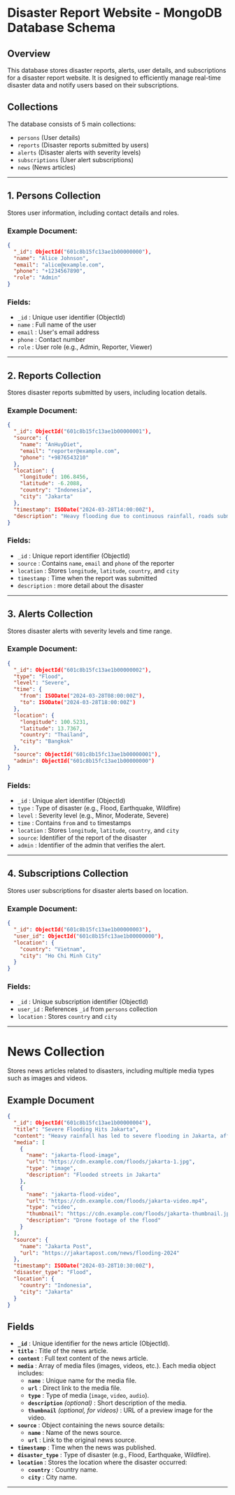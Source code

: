 # **Disaster Report Website - MongoDB Database Schema**

## **Overview**
This database stores disaster reports, alerts, user details, and subscriptions for a disaster report website. It is designed to efficiently manage real-time disaster data and notify users based on their subscriptions.

## **Collections**
The database consists of 5 main collections:
- `persons` (User details)
- `reports` (Disaster reports submitted by users)
- `alerts` (Disaster alerts with severity levels)
- `subscriptions` (User alert subscriptions)
- `news` (News articles)

---

## **1. Persons Collection**
Stores user information, including contact details and roles.

### **Example Document:**
```json
{
  "_id": ObjectId("601c8b15fc13ae1b00000000"),
  "name": "Alice Johnson",
  "email": "alice@example.com",
  "phone": "+1234567890",
  "role": "Admin"
}
```

### **Fields:**
- `_id` : Unique user identifier (ObjectId)
- `name` : Full name of the user
- `email` : User's email address
- `phone` : Contact number
- `role` : User role (e.g., Admin, Reporter, Viewer)

---

## **2. Reports Collection**
Stores disaster reports submitted by users, including location details.

### **Example Document:**
```json
{
  "_id": ObjectId("601c8b15fc13ae1b00000001"),
  "source": {
    "name": "AnHuyDiet",
    "email": "reporter@example.com",
    "phone": "+9876543210"
  },
  "location": {
    "longitude": 106.8456,
    "latitude": -6.2088,
    "country": "Indonesia",
    "city": "Jakarta"
  },
  "timestamp": ISODate("2024-03-28T14:00:00Z"),
  "description": "Heavy flooding due to continuous rainfall, roads submerged."
}
```

### **Fields:**
- `_id` : Unique report identifier (ObjectId)
- `source` : Contains `name`, `email` and `phone` of the reporter
- `location` : Stores `longitude`, `latitude`, `country`, and `city`
- `timestamp` : Time when the report was submitted
- `description` : more detail about the disaster 

---

## **3. Alerts Collection**
Stores disaster alerts with severity levels and time range.

### **Example Document:**
```json
{
  "_id": ObjectId("601c8b15fc13ae1b00000002"),
  "type": "Flood",
  "level": "Severe",
  "time": {
    "from": ISODate("2024-03-28T08:00:00Z"),
    "to": ISODate("2024-03-28T18:00:00Z")
  },
  "location": {
    "longitude": 100.5231,
    "latitude": 13.7367,
    "country": "Thailand",
    "city": "Bangkok"
  },
  "source": ObjectId("601c8b15fc13ae1b00000001"),
  "admin": ObjectId("601c8b15fc13ae1b00000000")
}
```

### **Fields:**
- `_id` : Unique alert identifier (ObjectId)
- `type` : Type of disaster (e.g., Flood, Earthquake, Wildfire)
- `level` : Severity level (e.g., Minor, Moderate, Severe)
- `time` : Contains `from` and `to` timestamps
- `location` : Stores `longitude`, `latitude`, `country`, and `city`
- `source`: Identifier of the report of the disaster
- `admin` : Identifier of the admin that verifies the alert.

---

## **4. Subscriptions Collection**
Stores user subscriptions for disaster alerts based on location.

### **Example Document:**
```json
{
  "_id": ObjectId("601c8b15fc13ae1b00000003"),
  "user_id": ObjectId("601c8b15fc13ae1b00000000"),
  "location": {
    "country": "Vietnam",
    "city": "Ho Chi Minh City"
  }
}
```

### **Fields:**
- `_id` : Unique subscription identifier (ObjectId)
- `user_id` : References `_id` from `persons` collection
- `location` : Stores `country` and `city`

---

# **News Collection**  
Stores news articles related to disasters, including multiple media types such as images and videos.  

## **Example Document**  
```json
{
  "_id": ObjectId("601c8b15fc13ae1b00000004"),
  "title": "Severe Flooding Hits Jakarta",
  "content": "Heavy rainfall has led to severe flooding in Jakarta, affecting thousands of residents...",
  "media": [
    {
      "name": "jakarta-flood-image",
      "url": "https://cdn.example.com/floods/jakarta-1.jpg",
      "type": "image",
      "description": "Flooded streets in Jakarta"
    },
    {
      "name": "jakarta-flood-video",
      "url": "https://cdn.example.com/floods/jakarta-video.mp4",
      "type": "video",
      "thumbnail": "https://cdn.example.com/floods/jakarta-thumbnail.jpg",
      "description": "Drone footage of the flood"
    }
  ],
  "source": {
    "name": "Jakarta Post",
    "url": "https://jakartapost.com/news/flooding-2024"
  },
  "timestamp": ISODate("2024-03-28T10:30:00Z"),
  "disaster_type": "Flood",
  "location": {
    "country": "Indonesia",
    "city": "Jakarta"
  }
}
```

## **Fields**  

- **`_id`** : Unique identifier for the news article (ObjectId).  
- **`title`** : Title of the news article.  
- **`content`** : Full text content of the news article.  
- **`media`** : Array of media files (images, videos, etc.). Each media object includes:  
  - **`name`** : Unique name for the media file.  
  - **`url`** : Direct link to the media file.  
  - **`type`** : Type of media (`image`, `video`, `audio`).  
  - **`description`** *(optional)* : Short description of the media.  
  - **`thumbnail`** *(optional, for videos)* : URL of a preview image for the video.  
- **`source`** : Object containing the news source details:  
  - **`name`** : Name of the news source.  
  - **`url`** : Link to the original news source.  
- **`timestamp`** : Time when the news was published.  
- **`disaster_type`** : Type of disaster (e.g., Flood, Earthquake, Wildfire).  
- **`location`** : Stores the location where the disaster occurred:
  - **`country`** : Country name.  
  - **`city`** : City name.  

---
